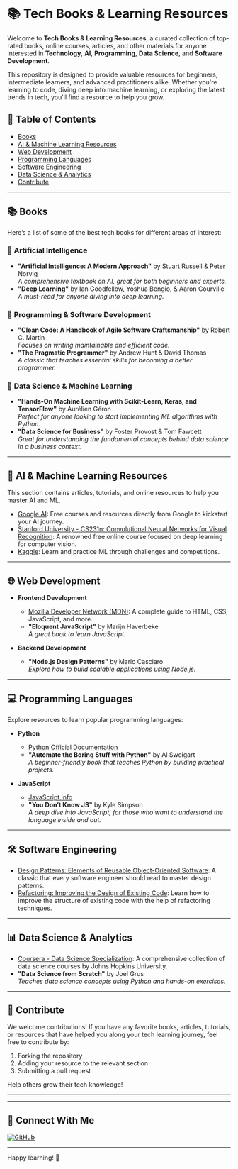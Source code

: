 # 📚 Tech Books & Learning Resources

Welcome to **Tech Books & Learning Resources**, a curated collection of top-rated books, online courses, articles, and other materials for anyone interested in **Technology**, **AI**, **Programming**, **Data Science**, and **Software Development**.

This repository is designed to provide valuable resources for beginners, intermediate learners, and advanced practitioners alike. Whether you're learning to code, diving deep into machine learning, or exploring the latest trends in tech, you'll find a resource to help you grow.

## 🌟 Table of Contents
- [Books](#books)
- [AI & Machine Learning Resources](#ai--machine-learning-resources)
- [Web Development](#web-development)
- [Programming Languages](#programming-languages)
- [Software Engineering](#software-engineering)
- [Data Science & Analytics](#data-science--analytics)
- [Contribute](#contribute)

---

## 📚 Books

Here’s a list of some of the best tech books for different areas of interest:

### 🔹 **Artificial Intelligence**
- **"Artificial Intelligence: A Modern Approach"** by Stuart Russell & Peter Norvig  
  _A comprehensive textbook on AI, great for both beginners and experts._
- **"Deep Learning"** by Ian Goodfellow, Yoshua Bengio, & Aaron Courville  
  _A must-read for anyone diving into deep learning._

### 🔹 **Programming & Software Development**
- **"Clean Code: A Handbook of Agile Software Craftsmanship"** by Robert C. Martin  
  _Focuses on writing maintainable and efficient code._
- **"The Pragmatic Programmer"** by Andrew Hunt & David Thomas  
  _A classic that teaches essential skills for becoming a better programmer._

### 🔹 **Data Science & Machine Learning**
- **"Hands-On Machine Learning with Scikit-Learn, Keras, and TensorFlow"** by Aurélien Géron  
  _Perfect for anyone looking to start implementing ML algorithms with Python._
- **"Data Science for Business"** by Foster Provost & Tom Fawcett  
  _Great for understanding the fundamental concepts behind data science in a business context._

---

## 🤖 AI & Machine Learning Resources

This section contains articles, tutorials, and online resources to help you master AI and ML.

- [Google AI](https://ai.google/learn/): Free courses and resources directly from Google to kickstart your AI journey.
- [Stanford University - CS231n: Convolutional Neural Networks for Visual Recognition](http://cs231n.stanford.edu/): A renowned free online course focused on deep learning for computer vision.
- [Kaggle](https://www.kaggle.com/): Learn and practice ML through challenges and competitions.

---

## 🌐 Web Development

- **Frontend Development**
  - [Mozilla Developer Network (MDN)](https://developer.mozilla.org/en-US/): A complete guide to HTML, CSS, JavaScript, and more.
  - **"Eloquent JavaScript"** by Marijn Haverbeke  
    _A great book to learn JavaScript._

- **Backend Development**
  - **"Node.js Design Patterns"** by Mario Casciaro  
    _Explore how to build scalable applications using Node.js._

---

## 💻 Programming Languages

Explore resources to learn popular programming languages:

- **Python**
  - [Python Official Documentation](https://docs.python.org/3/)
  - **"Automate the Boring Stuff with Python"** by Al Sweigart  
    _A beginner-friendly book that teaches Python by building practical projects._

- **JavaScript**
  - [JavaScript.info](https://javascript.info/)
  - **"You Don’t Know JS"** by Kyle Simpson  
    _A deep dive into JavaScript, for those who want to understand the language inside and out._

---

## 🛠️ Software Engineering

- [Design Patterns: Elements of Reusable Object-Oriented Software](https://www.amazon.com/Design-Patterns-Elements-Reusable-Object-Oriented/dp/0201633612): A classic that every software engineer should read to master design patterns.
- [Refactoring: Improving the Design of Existing Code](https://refactoring.guru/): Learn how to improve the structure of existing code with the help of refactoring techniques.

---

## 📊 Data Science & Analytics

- [Coursera - Data Science Specialization](https://www.coursera.org/specializations/jhu-data-science): A comprehensive collection of data science courses by Johns Hopkins University.
- **"Data Science from Scratch"** by Joel Grus  
  _Teaches data science concepts using Python and hands-on exercises._

---

## 💬 Contribute

We welcome contributions! If you have any favorite books, articles, tutorials, or resources that have helped you along your tech learning journey, feel free to contribute by:

1. Forking the repository
2. Adding your resource to the relevant section
3. Submitting a pull request

Help others grow their tech knowledge!

---


---

## 🙌 Connect With Me
[![GitHub](https://img.shields.io/badge/github-@codewithEsha-blue?logo=github&logoColor=white)](https://github.com/codewithEshaYoutube)

---

Happy learning! 🎉
